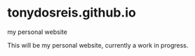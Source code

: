 # tonydosreis.github.io
my personal website

This will be my personal website, currently a work in progress.

